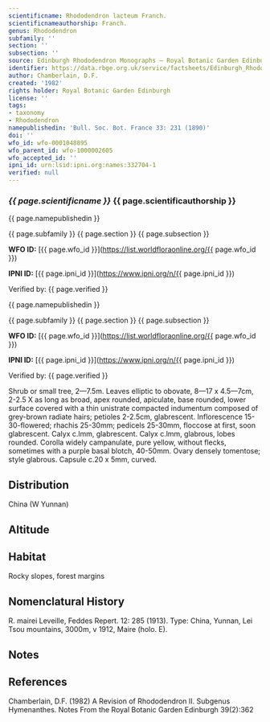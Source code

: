 ```yaml
---
scientificname: Rhododendron lacteum Franch.
scientificnameauthorship: Franch.
genus: Rhododendron
subfamily: ''
section: ''
subsection: ''
source: Edinburgh Rhododendron Monographs – Royal Botanic Garden Edinburgh
identifier: https://data.rbge.org.uk/service/factsheets/Edinburgh_Rhododendron_Monographs.xhtml
author: Chamberlain, D.F.
created: '1982'
rights holder: Royal Botanic Garden Edinburgh
license: ''
tags:
- taxonomy
- Rhododendron
namepublishedin: 'Bull. Soc. Bot. France 33: 231 (1890)'
doi: ''
wfo_id: wfo-0001048895
wfo_parent_id: wfo-1000002605
wfo_accepted_id: ''
ipni_id: urn:lsid:ipni.org:names:332704-1
verified: null
---
```

### _{{ page.scientificname }}_ {{ page.scientificauthorship }}
 {{ page.namepublishedin }}

{{ page.subfamily }} {{ page.section }} {{ page.subsection }}

**WFO ID:** [{{ page.wfo_id }}](https://list.worldfloraonline.org/{{ page.wfo_id }})

**IPNI ID:** [{{ page.ipni_id }}](https://www.ipni.org/n/{{ page.ipni_id }})

Verified by: {{ page.verified }}

 {{ page.namepublishedin }}

{{ page.subfamily }} {{ page.section }} {{ page.subsection }}

**WFO ID:** [{{ page.wfo_id }}](https://list.worldfloraonline.org/{{ page.wfo_id }})

**IPNI ID:** [{{ page.ipni_id }}](https://www.ipni.org/n/{{ page.ipni_id }})

Verified by: {{ page.verified }}



Shrub or small tree, 2—7.5m. Leaves elliptic to obovate, 8—17 x 4.5—7cm, 2-2.5 X as long as broad, apex rounded, apiculate, base rounded, lower surface covered with a thin unistrate compacted indumentum composed of grey-brown radiate hairs; petioles 2-2.5cm, glabrescent. Inflorescence 15-30-flowered; rhachis 25-30mm; pedicels 25-30mm, floccose at first, soon glabrescent. Calyx c.lmm, glabrescent. Calyx c.lmm, glabrous, lobes rounded. Corolla widely campanulate, pure yellow, without flecks, sometimes with a purple basal blotch, 40-50mm. Ovary densely tomentose; style glabrous. Capsule c.20 x 5mm, curved.

## Distribution
China (W Yunnan)

## Altitude


## Habitat
Rocky slopes, forest margins

## Nomenclatural History
R. mairei Leveille, Feddes Repert. 12: 285 (1913). Type: China, Yunnan, Lei Tsou mountains, 3000m, v 1912, Maire (holo. E).
                       
## Notes


## References

Chamberlain, D.F. (1982) A Revision of Rhododendron II. Subgenus Hymenanthes. Notes From the Royal Botanic Garden Edinburgh 39(2):362
